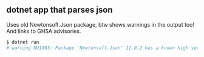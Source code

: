 ## dotnet app that parses json

Uses old Newtonsoft.Json package, btw shows warnings in the output too! And links to GHSA advisories.

```sh
$ dotnet run
# warning NU1903: Package 'Newtonsoft.Json' 12.0.2 has a known high severity vulnerability, https://github.com/advisories/GHSA-5crp-9r3c-p9vr
```

